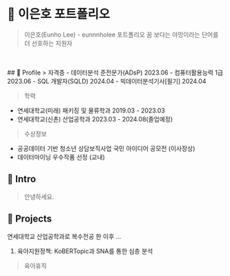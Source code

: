 # 📜 이은호 포트폴리오
> 이은호(Eunho Lee) - eunnnholee 포트폴리오
  > 꿈 보다는 야망이라는 단어를 더 선호하는 지원자
<br/>
<br/>
## 🔎 Profile
> 자격증
  - 데이터분석 준전문가(ADsP) 2023.06
  - 컴퓨터활용능력 1급 2023.06
  - SQL 개발자(SQLD) 2024.04
  - 빅데이터분석기사[필기] 2024.04

> 학력
  - 연세대학교(미래) 패키징 및 물류학과  2019.03 - 2023.03
  - 연세대학교(신촌) 산업공학과 2023.03 - 2024.08(졸업예정)

> 수상정보
  - 공공데이터 기반 청소년 상담보직사업 국민 아이디어 공모전 (이사장상)
  - 데이터마이닝 우수작품 선정 (교내)

## 👋 Intro
> 안녕하세요.

## 📝 Projects
연세대학교 산업공학과로 복수전공 한 이후 ...

1. 육아지원정책: KoBERTopic과 SNA를 통한 심층 분석
> 육아휴직
   



